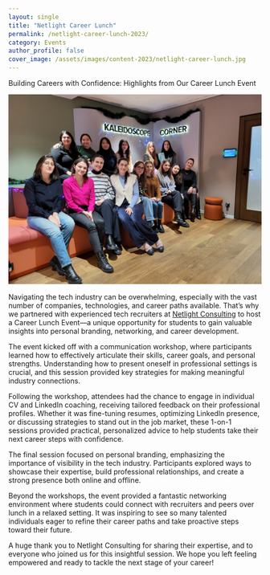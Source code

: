 ```yaml
---
layout: single
title: "Netlight Career Lunch"
permalink: /netlight-career-lunch-2023/
category: Events
author_profile: false
cover_image: /assets/images/content-2023/netlight-career-lunch.jpg
---
```


Building Careers with Confidence: Highlights from Our Career Lunch Event

![](/assets/images/content-2023/netlight-career-lunch.jpg)

Navigating the tech industry can be overwhelming, especially with the vast number of companies, technologies, and career paths available. That’s why we partnered with experienced tech recruiters at [Netlight Consulting](https://www.netlight.com/) to host a Career Lunch Event—a unique opportunity for students to gain valuable insights into personal branding, networking, and career development.

The event kicked off with a communication workshop, where participants learned how to effectively articulate their skills, career goals, and personal strengths. Understanding how to present oneself in professional settings is crucial, and this session provided key strategies for making meaningful industry connections.

Following the workshop, attendees had the chance to engage in individual CV and LinkedIn coaching, receiving tailored feedback on their professional profiles. Whether it was fine-tuning resumes, optimizing LinkedIn presence, or discussing strategies to stand out in the job market, these 1-on-1 sessions provided practical, personalized advice to help students take their next career steps with confidence.

The final session focused on personal branding, emphasizing the importance of visibility in the tech industry. Participants explored ways to showcase their expertise, build professional relationships, and create a strong presence both online and offline.

Beyond the workshops, the event provided a fantastic networking environment where students could connect with recruiters and peers over lunch in a relaxed setting. It was inspiring to see so many talented individuals eager to refine their career paths and take proactive steps toward their future.

A huge thank you to Netlight Consulting for sharing their expertise, and to everyone who joined us for this insightful session. We hope you left feeling empowered and ready to tackle the next stage of your career!